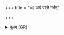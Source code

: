 +++
title = "०६ अयं वस्ते गर्भम्"

+++
<details><summary>मूलम् (GR)</summary>

अयं वस्ते गर्भं पृथिव्या  
दिवं वस्ते ऽयम् अन्तरिक्षम् ।  
अयं ब्रध्नस्य विष्टपः  
स्वर् लोकान् सम् आनशे ॥
</details>